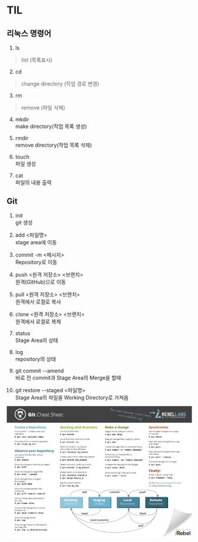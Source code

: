 # TIL

## 리눅스 명령어
1. ls
> list (목록표시)

2. cd
> change directory (작업 경로 변경)

3. rm 
> remove (파일 삭제)

4. mkdir           
    make directory(작업 목록 생성)

5. rmdir            
    remove directory(작업 목록 삭제) 

6. touch            
    파일 생성

7. cat          
    파일의 내용 출력


## Git
1. init           
    git 생성

2. add <파일명>         
   stage area에 이동
   
3. commit -m <메시지>       
   Repository로 이동

4. push <원격 저장소> <브랜치>          
   원격(GitHub)으로 이동

5. pull <원격 저장소> <브랜치>              
   원격에서 로컬로 복사

6. clone <원격 저장소> <브랜치>              
   원격에서 로컬로 복제

7. status           
   Stage Area의 상태

8. log          
   repository의 상태

9. git commit --amend           
    바로 전 commit과 Stage Area의 Merge을 할때

10. git restore --staged <파일명>           
    Stage Area의 파일을 Working Directory로 가져옴

![Git cheat Sheet](asset/git_cheatsheet.jpg)

